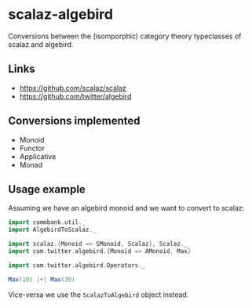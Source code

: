 # scalaz-algebird

Conversions between the (isomporphic) category theory typeclasses of scalaz and algebird.

## Links

- https://github.com/scalaz/scalaz
- https://github.com/twitter/algebird

## Conversions implemented
- Monoid
- Functor
- Applicative
- Monad

## Usage example

Assuming we have an algebird monoid and we want to convert to scalaz:

```scala
import commbank.util._
import AlgebirdToScalaz._

import scalaz.{Monoid => SMonoid, Scalaz}, Scalaz._
import com.twitter.algebird.{Monoid => AMonoid, Max}

import com.twitter.algebird.Operators._

Max(10) |+| Max(30)

```

Vice-versa we use the `ScalazToAlgebird` object instead.

